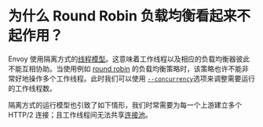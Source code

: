 # 为什么 Round Robin 负载均衡看起来不起作用？

Envoy 使用隔离方式的[线程模型](../intro/arch_overview/threading_model.mdrch-overview-threading)。这意味着工作线程以及相应的负载均衡器彼此不能互相协助。当使用例如 [round robin](../intro/arch_overview/load_balancing.html#arch-overview-load-balancing-types-round-robin) 的负载均衡策略时，该策略也许不能非常好地操作多个工作线程。此时我们可以使用 [`--concurrency`](../operations/cli.md#cmdoption-concurrency)选项来调整需要运行的工作线程数。

隔离方式的运行模型也引致了如下情形，我们时常需要为每一个上游建立多个 HTTP/2 连接；且工作线程间无法共享[连接池](../intro/arch_overview/connection_pooling.md#arch-overview-conn-pool)。